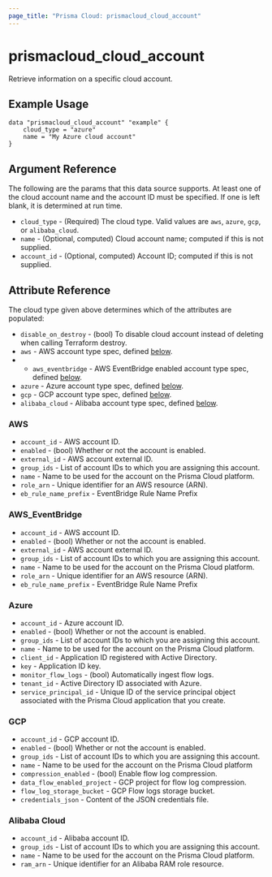 ```yaml
---
page_title: "Prisma Cloud: prismacloud_cloud_account"
---
```


# prismacloud_cloud_account

Retrieve information on a specific cloud account.

## Example Usage

```hcl
data "prismacloud_cloud_account" "example" {
    cloud_type = "azure"
    name = "My Azure cloud account"
}
```

## Argument Reference

The following are the params that this data source supports.  At least one of the cloud account name and the account ID must be specified.  If one is left blank, it is determined at run time.

* `cloud_type` - (Required) The cloud type.  Valid values are `aws`, `azure`, `gcp`, or `alibaba_cloud`.
* `name` - (Optional, computed) Cloud account name; computed if this is not supplied.
* `account_id` - (Optional, computed) Account ID; computed if this is not supplied.

## Attribute Reference

The cloud type given above determines which of the attributes are populated:

* `disable_on_destroy` - (bool) To disable cloud account instead of deleting when calling Terraform destroy.
* `aws` - AWS account type spec, defined [below](#aws).
* * `aws_eventbridge` - AWS EventBridge enabled account type spec, defined [below](#AWS_EventBridge).
* `azure` - Azure account type spec, defined [below](#azure).
* `gcp` - GCP account type spec, defined [below](#gcp).
* `alibaba_cloud` - Alibaba account type spec, defined [below](#alibaba-cloud).

### AWS

* `account_id` - AWS account ID.
* `enabled` - (bool) Whether or not the account is enabled.
* `external_id` - AWS account external ID.
* `group_ids` - List of account IDs to which you are assigning this account.
* `name` - Name to be used for the account on the Prisma Cloud platform.
* `role_arn` - Unique identifier for an AWS resource (ARN).
* `eb_rule_name_prefix` - EventBridge Rule Name Prefix

### AWS_EventBridge
* `account_id` - AWS account ID.
* `enabled` - (bool) Whether or not the account is enabled.
* `external_id` - AWS account external ID.
* `group_ids` - List of account IDs to which you are assigning this account.
* `name` - Name to be used for the account on the Prisma Cloud platform.
* `role_arn` - Unique identifier for an AWS resource (ARN).
* `eb_rule_name_prefix` - EventBridge Rule Name Prefix

### Azure

* `account_id` - Azure account ID.
* `enabled` - (bool) Whether or not the account is enabled.
* `group_ids` - List of account IDs to which you are assigning this account.
* `name` - Name to be used for the account on the Prisma Cloud platform.
* `client_id` - Application ID registered with Active Directory.
* `key` - Application ID key.
* `monitor_flow_logs` - (bool) Automatically ingest flow logs.
* `tenant_id` - Active Directory ID associated with Azure.
* `service_principal_id` - Unique ID of the service principal object associated with the Prisma Cloud application that you create.

### GCP

* `account_id` - GCP account ID.
* `enabled` - (bool) Whether or not the account is enabled.
* `group_ids` - List of account IDs to which you are assigning this account.
* `name` - Name to be used for the account on the Prisma Cloud platform
* `compression_enabled` - (bool) Enable flow log compression.
* `data_flow_enabled_project` - GCP project for flow log compression.
* `flow_log_storage_bucket` - GCP Flow logs storage bucket.
* `credentials_json` - Content of the JSON credentials file.

### Alibaba Cloud

* `account_id` - Alibaba account ID.
* `group_ids` - List of account IDs to which you are assigning this account.
* `name` - Name to be used for the account on the Prisma Cloud platform.
* `ram_arn` - Unique identifier for an Alibaba RAM role resource.
